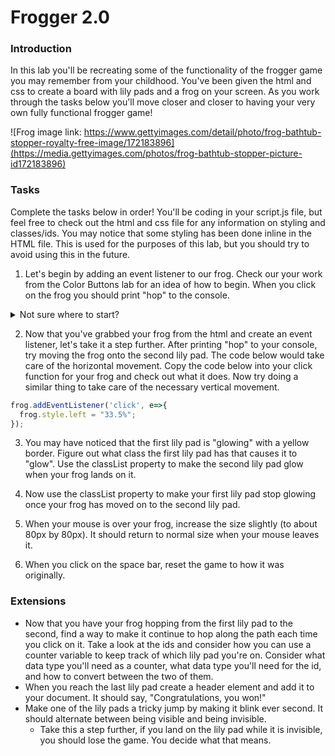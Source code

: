 # Frogger 2.0

### Introduction
In this lab you'll be recreating some of the functionality of the frogger game you may remember from your childhood. You've been given the html and css to create a board with lily pads and a frog on your screen. As you work through the tasks below you'll move closer and closer to having your very own fully functional frogger game!

![Frog image link: https://www.gettyimages.com/detail/photo/frog-bathtub-stopper-royalty-free-image/172183896](https://media.gettyimages.com/photos/frog-bathtub-stopper-picture-id172183896)
### Tasks

Complete the tasks below in order! You'll be coding in your script.js file, but feel free to check out the html and css file for any information on styling and classes/ids. You may notice that some styling has been done inline in the HTML file. This is used for the purposes of this lab, but you should try to avoid using this in the future.


1. Let's begin by adding an event listener to our frog. Check our your work from the Color Buttons lab for an idea of how to begin. When you click on the frog you should print "hop" to the console.
<details>
 <summary>Not sure where to start?</summary>
  <ul>
    <li> Begin by using a query selector to grab the frog from your html.</li>
    <li> Save it in a variable in your script.js file. </li>
    <li> Add an event handler to your frog variable, write a function that prints "hop" to your console.</li>
  </ul>
</details>


2. Now that you've grabbed your frog from the html and create an event listener, let's take it a step further. After printing "hop" to your console, try moving the frog onto the second lily pad. The code below would take care of the horizontal movement. Copy the code below into your click function for your frog and check out what it does. Now try doing a similar thing to take care of the necessary vertical movement.
<!-- Insert code block  -->
```javascript
frog.addEventListener('click', e=>{
  frog.style.left = "33.5%";
});
```

3. You may have noticed that the first lily pad is "glowing" with a yellow border. Figure out what class the first lily pad has that causes it to "glow". Use the classList property to make the second lily pad glow when your frog lands on it.

4. Now use the classList property to make your first lily pad stop glowing once your frog has moved on to the second lily pad.

5. When your mouse is over your frog, increase the size slightly (to about 80px by 80px). It should return to normal size when your mouse leaves it.

7. When you click on the space bar, reset the game to how it was originally.

### Extensions
* Now that you have your frog hopping from the first lily pad to the second, find a way to make it continue to hop along the path each time you click on it. Take a look at the ids and consider how you can use a counter variable to keep track of which lily pad you're on. Consider what data type you'll need as a counter, what data type you'll need for the id, and how to convert between the two of them.
* When you reach the last lily pad create a header element and add it to your document. It should say, "Congratulations, you won!"
* Make one of the lily pads a tricky jump by making it blink ever second. It should alternate between being visible and being invisible.
    * Take this a step further, if you land on the lily pad while it is invisible, you should lose the game. You decide what that means.

